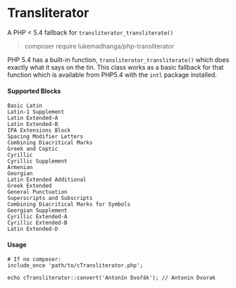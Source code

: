 # Transliterator #

A PHP < 5.4 fallback for `transliterator_transliterate()`

> composer require lukemadhanga/php-transliterator

PHP 5.4 has a built-in function, `transliterator_transliterate()` which does exactly what it says on the tin. This class works as a basic fallback for that function which is available from PHP5.4 with the `intl` package installed.

#### Supported Blocks ####

    Basic Latin
    Latin-1 Supplement
    Latin Extended-A
    Latin Extended-B
    IPA Extensions Block
    Spacing Modifier Letters
    Combining Diacritical Marks
    Greek and Coptic
    Cyrillic
    Cyrillic Supplement
    Armenian
    Georgian
    Latin Extended Additional
    Greek Extended
    General Punctuation
    Superscripts and Subscripts
    Combining Diacritical Marks for Symbols
    Georgian Supplement
    Cyrillic Extended-A
    Cyrillic Extended-B
    Latin Extended-D

#### Usage ####

    # If no composer:
    include_once 'path/to/cTransliterator.php';
    
    echo cTransliterator::convert('Antonín Dvořák'); // Antonin Dvorak
